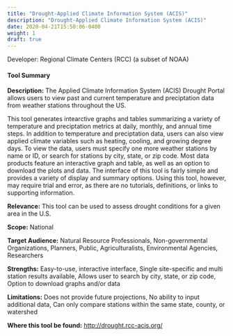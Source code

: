 ```yaml
---
title: "Drought-Applied Climate Information System (ACIS)"
description: "Drought-Applied Climate Information System (ACIS)"
date: 2020-04-21T15:50:06-0400
weight: 1
draft: true
---
```

Developer: Regional Climate Centers (RCC) (a subset of NOAA)

#### Tool Summary
**Description:** The Applied Climate Information System (ACIS) Drought Portal allows users to view past and current temperature and preciptation data from weather stations throughout the US. 

This tool generates intearctive graphs and tables summarizing a variety of temperature and preciptation metrics at daily, monthly, and annual time steps. In addition to temperature and preciptation data, users can also view applied climate variables such as heating, cooling, and growing degree days. To view the data, users must specify one more weather stations by name or ID, or search for stations by city, state, or zip code. Most data products feature an interactive graph and table, as well as an option to download the plots and data. The interface of this tool is fairly simple and provides a variety of display and summary options. Using this tool, however, may require trial and error, as there are no tutorials, definitions, or links to supporting information.

**Relevance:** This tool can be used to assess drought conditions for a given area in the U.S.

**Scope:** National

**Target Audience:** Natural Resource Professionals, Non-governmental Organizations, Planners, Public, Agriculturalists, Environmental Agencies, Researchers

**Strengths:** Easy-to-use, interactive interface, Single site-specific and multi station results available, Allows user to search by city, state, or zip code, Option to download graphs and/or data

**Limitations:** Does not provide future projections, No ability to input additional data, Can only compare stations within the same state, county, or watershed

**Where this tool be found:** http://drought.rcc-acis.org/
